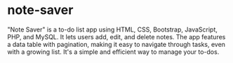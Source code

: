 # note-saver
"Note Saver" is a to-do list app using HTML, CSS, Bootstrap, JavaScript, PHP, and MySQL. It lets users add, edit, and delete notes. The app features a data table with pagination, making it easy to navigate through tasks, even with a growing list. It's a simple and efficient way to manage your to-dos.

